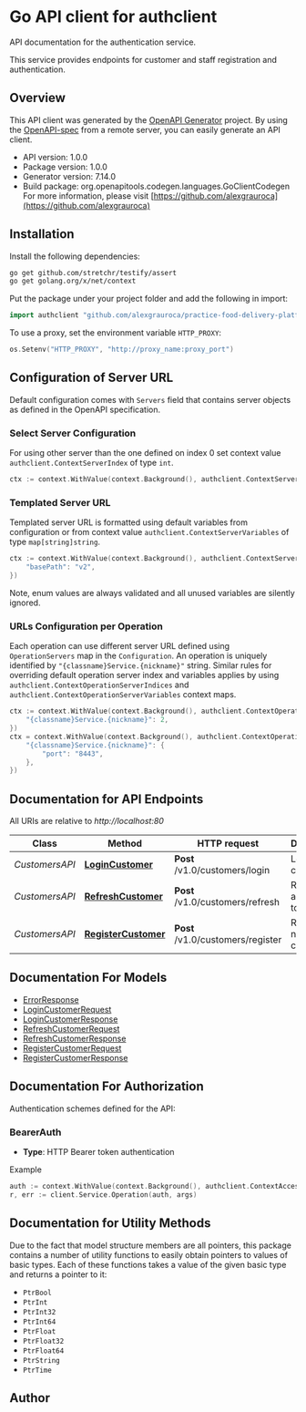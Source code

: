 # Go API client for authclient

API documentation for the authentication service.

This service provides endpoints for customer and staff registration and authentication.


## Overview
This API client was generated by the [OpenAPI Generator](https://openapi-generator.tech) project.  By using the [OpenAPI-spec](https://www.openapis.org/) from a remote server, you can easily generate an API client.

- API version: 1.0.0
- Package version: 1.0.0
- Generator version: 7.14.0
- Build package: org.openapitools.codegen.languages.GoClientCodegen
For more information, please visit [https://github.com/alexgrauroca](https://github.com/alexgrauroca)

## Installation

Install the following dependencies:

```sh
go get github.com/stretchr/testify/assert
go get golang.org/x/net/context
```

Put the package under your project folder and add the following in import:

```go
import authclient "github.com/alexgrauroca/practice-food-delivery-platform/authclient"
```

To use a proxy, set the environment variable `HTTP_PROXY`:

```go
os.Setenv("HTTP_PROXY", "http://proxy_name:proxy_port")
```

## Configuration of Server URL

Default configuration comes with `Servers` field that contains server objects as defined in the OpenAPI specification.

### Select Server Configuration

For using other server than the one defined on index 0 set context value `authclient.ContextServerIndex` of type `int`.

```go
ctx := context.WithValue(context.Background(), authclient.ContextServerIndex, 1)
```

### Templated Server URL

Templated server URL is formatted using default variables from configuration or from context value `authclient.ContextServerVariables` of type `map[string]string`.

```go
ctx := context.WithValue(context.Background(), authclient.ContextServerVariables, map[string]string{
	"basePath": "v2",
})
```

Note, enum values are always validated and all unused variables are silently ignored.

### URLs Configuration per Operation

Each operation can use different server URL defined using `OperationServers` map in the `Configuration`.
An operation is uniquely identified by `"{classname}Service.{nickname}"` string.
Similar rules for overriding default operation server index and variables applies by using `authclient.ContextOperationServerIndices` and `authclient.ContextOperationServerVariables` context maps.

```go
ctx := context.WithValue(context.Background(), authclient.ContextOperationServerIndices, map[string]int{
	"{classname}Service.{nickname}": 2,
})
ctx = context.WithValue(context.Background(), authclient.ContextOperationServerVariables, map[string]map[string]string{
	"{classname}Service.{nickname}": {
		"port": "8443",
	},
})
```

## Documentation for API Endpoints

All URIs are relative to *http://localhost:80*

Class | Method | HTTP request | Description
------------ | ------------- | ------------- | -------------
*CustomersAPI* | [**LoginCustomer**](docs/CustomersAPI.md#logincustomer) | **Post** /v1.0/customers/login | Login as a customer
*CustomersAPI* | [**RefreshCustomer**](docs/CustomersAPI.md#refreshcustomer) | **Post** /v1.0/customers/refresh | Refresh access token
*CustomersAPI* | [**RegisterCustomer**](docs/CustomersAPI.md#registercustomer) | **Post** /v1.0/customers/register | Register a new customer


## Documentation For Models

 - [ErrorResponse](docs/ErrorResponse.md)
 - [LoginCustomerRequest](docs/LoginCustomerRequest.md)
 - [LoginCustomerResponse](docs/LoginCustomerResponse.md)
 - [RefreshCustomerRequest](docs/RefreshCustomerRequest.md)
 - [RefreshCustomerResponse](docs/RefreshCustomerResponse.md)
 - [RegisterCustomerRequest](docs/RegisterCustomerRequest.md)
 - [RegisterCustomerResponse](docs/RegisterCustomerResponse.md)


## Documentation For Authorization


Authentication schemes defined for the API:
### BearerAuth

- **Type**: HTTP Bearer token authentication

Example

```go
auth := context.WithValue(context.Background(), authclient.ContextAccessToken, "BEARER_TOKEN_STRING")
r, err := client.Service.Operation(auth, args)
```


## Documentation for Utility Methods

Due to the fact that model structure members are all pointers, this package contains
a number of utility functions to easily obtain pointers to values of basic types.
Each of these functions takes a value of the given basic type and returns a pointer to it:

* `PtrBool`
* `PtrInt`
* `PtrInt32`
* `PtrInt64`
* `PtrFloat`
* `PtrFloat32`
* `PtrFloat64`
* `PtrString`
* `PtrTime`

## Author



